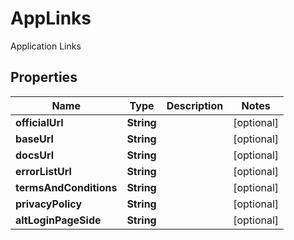 

# AppLinks

Application Links

## Properties

| Name | Type | Description | Notes |
|------------ | ------------- | ------------- | -------------|
|**officialUrl** | **String** |  |  [optional] |
|**baseUrl** | **String** |  |  [optional] |
|**docsUrl** | **String** |  |  [optional] |
|**errorListUrl** | **String** |  |  [optional] |
|**termsAndConditions** | **String** |  |  [optional] |
|**privacyPolicy** | **String** |  |  [optional] |
|**altLoginPageSide** | **String** |  |  [optional] |



